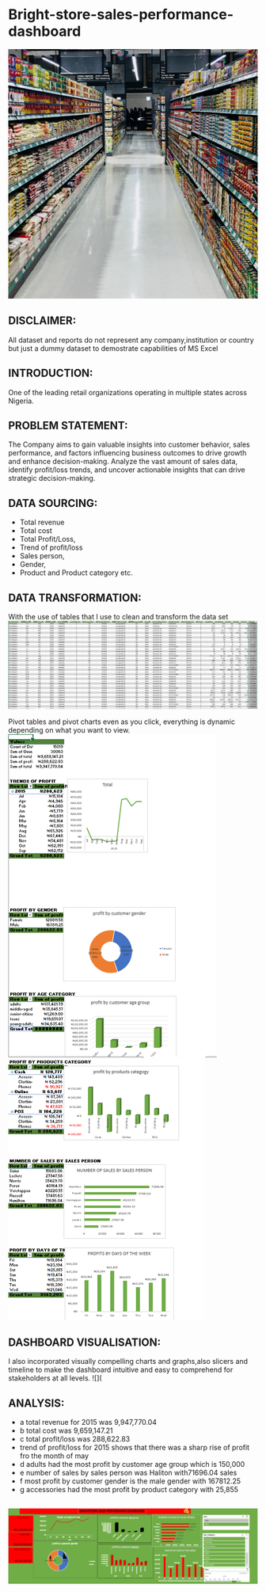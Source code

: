 # Bright-store-sales-performance-dashboard

![](mall4.jpg)

## DISCLAIMER:
All dataset and reports do not represent any company,institution or country but just a dummy dataset to demostrate capabilities of MS Excel

## INTRODUCTION:
One of the leading retail organizations operating in multiple states across Nigeria.

## PROBLEM STATEMENT:
The Company aims to gain valuable insights into customer behavior, sales performance, and factors influencing business outcomes to drive growth and enhance decision-making.
Analyze the vast amount of sales data, identify profit/loss trends, and uncover actionable insights that can drive strategic decision-making.

## DATA SOURCING:
- Total revenue
- Total cost
- Total Profit/Loss,
- Trend of profit/loss
- Sales person,
- Gender,
- Product and Product category etc.

 ## DATA TRANSFORMATION:
 With the use of tables that I use to clean and transform the data set
 ![](TABLE.PNG)

 Pivot tables and pivot charts even as you click, everything is dynamic depending on what you want to view.
![](PIVOT1.PNG)
![](PIVOT2.PNG)

## DASHBOARD VISUALISATION: 
I also incorporated visually compelling charts and graphs,also slicers and timeline to make the dashboard intuitive and easy to comprehend for stakeholders at all levels.
![](

## ANALYSIS:
- a total revenue for 2015 was 9,947,770.04
- b total cost was 9,659,147.21
- c total profit/loss was 288,622.83
- trend of profit/loss for 2015 shows that there was a sharp rise of profit fro the month of may
- d adults had the most profit by customer age group which is 150,000
- e number of sales by sales person was Haliton with71696.04 sales
- f most profit by customer gender is the male gender with 167812.25
- g accessories had the most profit by product category with 25,855

 ![](new2.PNG)
- 
  

